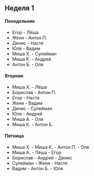 ## Неделя 1


#### Понедельник
- Егор - Лёша
- Женя - Антон П.
- Денис - Настя
- Юля - Вадим
- Миша Х. - Сулейман
- Миша К. - Андрей
- Антон Б. - Оля
 
#### Вторник
- Миша Х. - Лёша
- Борислав - Антон П.
- Егор - Настя
- Женя - Вадим
- Денис - Сулейман
- Юля - Андрей
- Миша А. - Оля
- Миша К. - Антон Б.
 
#### Пятница
- Миша Х. - Миша К. - Антон П. - Оля
- Миша А. - Лёша - Егор
- Борислав - Андрей - Денис
- Сулейман - Женя - Настя
- Вадим - Антон Б. - Юля

